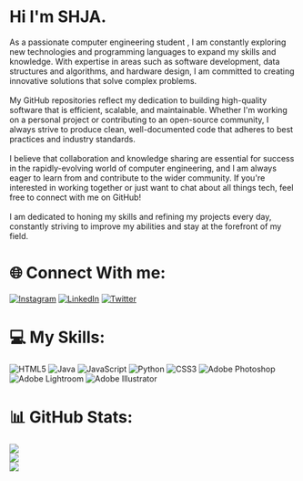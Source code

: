 # Hi I'm SHJA.
As a passionate computer engineering student , I am constantly exploring new technologies and programming languages to expand my skills and knowledge. With expertise in areas such as software development, data structures and algorithms, and hardware design, I am committed to creating innovative solutions that solve complex problems.<br><br>My GitHub repositories reflect my dedication to building high-quality software that is efficient, scalable, and maintainable. Whether I'm working on a personal project or contributing to an open-source community, I always strive to produce clean, well-documented code that adheres to best practices and industry standards.<br><br>I believe that collaboration and knowledge sharing are essential for success in the rapidly-evolving world of computer engineering, and I am always eager to learn from and contribute to the wider community. If you're interested in working together or just want to chat about all things tech, feel free to connect with me on GitHub!<br><br>I am dedicated to honing my skills and refining my projects every day, constantly striving to improve my abilities and stay at the forefront of my field.


# 🌐 Connect With me: 
[![Instagram](https://img.shields.io/badge/Instagram-%23E4405F.svg?logo=Instagram&logoColor=white)](https://instagram.com/https://www.instagram.com/sja.az19/) [![LinkedIn](https://img.shields.io/badge/LinkedIn-%230077B5.svg?logo=linkedin&logoColor=white)](https://linkedin.com/in/https://www.linkedin.com/in/ahmad-shaja-azimi-603929254/) [![Twitter](https://img.shields.io/badge/Twitter-%231DA1F2.svg?logo=Twitter&logoColor=white)](https://twitter.com/https://twitter.com/AzimiShja) 

# 💻 My Skills: 
![HTML5](https://img.shields.io/badge/html5-%23E34F26.svg?style=for-the-badge&logo=html5&logoColor=white) ![Java](https://img.shields.io/badge/java-%23ED8B00.svg?style=for-the-badge&logo=java&logoColor=white) ![JavaScript](https://img.shields.io/badge/javascript-%23323330.svg?style=for-the-badge&logo=javascript&logoColor=%23F7DF1E) ![Python](https://img.shields.io/badge/python-3670A0?style=for-the-badge&logo=python&logoColor=ffdd54) ![CSS3](https://img.shields.io/badge/css3-%231572B6.svg?style=for-the-badge&logo=css3&logoColor=white) ![Adobe Photoshop](https://img.shields.io/badge/adobephotoshop-%2331A8FF.svg?style=for-the-badge&logo=adobephotoshop&logoColor=white) ![Adobe Lightroom](https://img.shields.io/badge/Adobe%20Lightroom-31A8FF.svg?style=for-the-badge&logo=Adobe%20Lightroom&logoColor=white) ![Adobe Illustrator](https://img.shields.io/badge/adobeillustrator-%23FF9A00.svg?style=for-the-badge&logo=adobeillustrator&logoColor=white)
# 📊 GitHub Stats:
![](https://github-readme-stats.vercel.app/api?username=SHJAx19&theme=jolly&hide_border=true&include_all_commits=false&count_private=false)<br/>
![](https://github-readme-streak-stats.herokuapp.com/?user=SHJAx19&theme=jolly&hide_border=true)<br/>
![](https://github-readme-stats.vercel.app/api/top-langs/?username=SHJAx19&theme=jolly&hide_border=true&include_all_commits=false&count_private=false&layout=compact)
